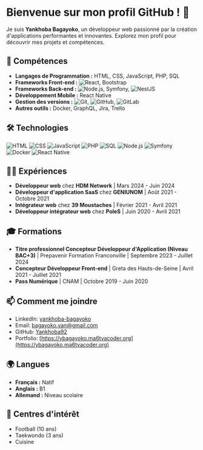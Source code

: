 # Bienvenue sur mon profil GitHub ! 👋

Je suis **Yankhoba Bagayoko**, un développeur web passionné par la création d'applications performantes et innovantes. Explorez mon profil pour découvrir mes projets et compétences.

## 🚀 Compétences

- **Langages de Programmation :** HTML, CSS, JavaScript, PHP, SQL
- **Frameworks Front-end :** ![React](https://img.shields.io/badge/-React-61DAFB?logo=react&logoColor=white), Bootstrap
- **Frameworks Back-end :** ![Node.js](https://img.shields.io/badge/-Node.js-339933?logo=node.js&logoColor=white), Symfony, ![NestJS](https://img.shields.io/badge/-NestJS-E0234E?logo=nestjs&logoColor=white)
- **Développement Mobile :** React Native
- **Gestion des versions :** ![Git](https://img.shields.io/badge/-Git-F05032?logo=git&logoColor=white), ![GitHub](https://img.shields.io/badge/-GitHub-181717?logo=github&logoColor=white), ![GitLab](https://img.shields.io/badge/-GitLab-FC6D26?logo=gitlab&logoColor=white)
- **Autres outils :** Docker, GraphQL, Jira, Trello

## 🛠️ Technologies

![HTML](https://img.shields.io/badge/-HTML-E34F26?logo=html5&logoColor=white)
![CSS](https://img.shields.io/badge/-CSS-1572B6?logo=css3&logoColor=white)
![JavaScript](https://img.shields.io/badge/-JavaScript-F7DF1E?logo=javascript&logoColor=black)
![PHP](https://img.shields.io/badge/-PHP-777BB4?logo=php&logoColor=white)
![SQL](https://img.shields.io/badge/-SQL-4479A1?logo=mysql&logoColor=white)
![Node.js](https://img.shields.io/badge/-Node.js-339933?logo=node.js&logoColor=white)
![Symfony](https://img.shields.io/badge/-Symfony-000000?logo=symfony&logoColor=white)
![Docker](https://img.shields.io/badge/-Docker-2496ED?logo=docker&logoColor=white)
![React Native](https://img.shields.io/badge/-React_Native-61DAFB?logo=react&logoColor=black)

## 🧑‍💻 Expériences

- **Développeur web** chez **HDM Network** | Mars 2024 - Juin 2024
- **Développeur d'application SaaS** chez **GENIUNOM** | Août 2021 - Octobre 2021
- **Intégrateur web** chez **39 Moustaches** | Février 2021 - Avril 2021
- **Développeur intégrateur web** chez **PoleS** | Juin 2020 - Avril 2021

## 🎓 Formations

- **Titre professionnel Concepteur Développeur d'Application (Niveau BAC+3)** | Prepavenir Formation Franconville | Septembre 2023 - Juillet 2024
- **Concepteur Développeur Front-end** | Greta des Hauts-de-Seine | Avril 2021 - Juillet 2021
- **Pass Numérique** | CNAM | Octobre 2019 - Juin 2020

## 📫 Comment me joindre

- LinkedIn: [yankhoba-bagayoko](https://www.linkedin.com/in/yankhoba-bagayoko/)
- Email: [bagayoko.yan@gmail.com](mailto:bagayoko.yan@gmail.com)
- GitHub: [Yankhoba92](https://github.com/Yankhoba92)
- Portfolio: [https://ybagayoko.ma6tvacoder.org](https://ybagayoko.ma6tvacoder.org)

## 🌍 Langues

- **Français :** Natif
- **Anglais :** B1
- **Allemand :** Niveau scolaire

## 🎯 Centres d'intérêt

- Football (10 ans)
- Taekwondo (3 ans)
- Cuisine

